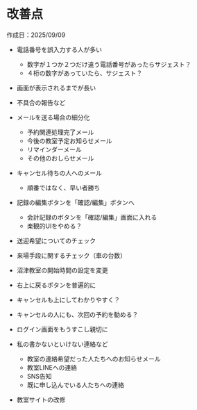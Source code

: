 # 改善点

作成日：2025/09/09

- 電話番号を誤入力する人が多い
  - 数字が１つか２つだけ違う電話番号があったらサジェスト？
  - ４桁の数字があっていたら、サジェスト？
- 画面が表示されるまでが長い
- 不具合の報告など
- メールを送る場合の細分化
  - 予約関連処理完了メール
  - 今後の教室予定お知らせメール
  - リマインダーメール
  - その他のおしらせメール
- キャンセル待ちの人へのメール
  - 順番ではなく、早い者勝ち
- 記録の編集ボタンを「確認/編集」ボタンへ
  - 会計記録のボタンを「確認/編集」画面に入れる
  - 楽観的UIをやめる？
- 送迎希望についてのチェック
- 来場手段に関するチェック（車の台数）
- 沼津教室の開始時間の設定を変更
- 右上に戻るボタンを普遍的に
- キャンセルも上にしてわかりやすく？
- キャンセルの人にも、次回の予約を勧める？

- ログイン画面をもうすこし親切に

- 私の書かないといけない連絡など
  - 教室の連絡希望だった人たちへのお知らせメール
  - 教室LINEへの連絡
  - SNS告知
  - 既に申し込んでいる人たちへの連絡
- 教室サイトの改修

